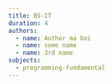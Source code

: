 ```yaml
---
title: BS-IT
duration: 4
authors:
  - name: Author ma boi
  - name: some name
  - name: 3rd name
subjects:
  - programming-fundamental
---
```

